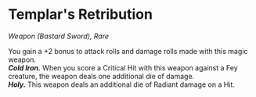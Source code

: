 # Templar's Retribution
*Weapon (Bastard Sword), Rare*

You gain a +2 bonus to attack rolls and damage rolls made with this magic weapon.  
***Cold Iron.*** When you score a Critical Hit with this weapon against a Fey creature, the weapon deals one additional die of damage.  
***Holy.*** This weapon deals an additional die of Radiant damage on a Hit.  